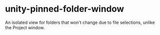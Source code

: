 # unity-pinned-folder-window
An isolated view for folders that won't change due to file selections, unlike the Project window.
